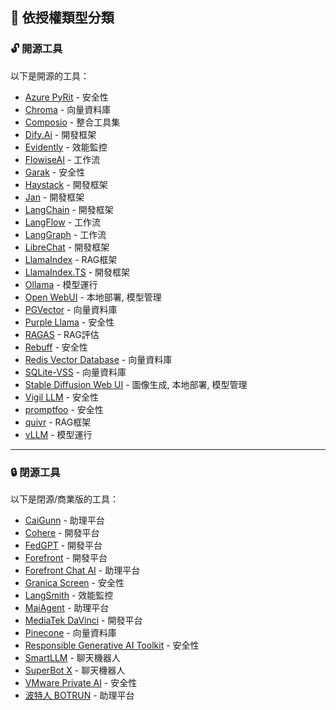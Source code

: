 ## 📜 依授權類型分類

<h3 id="opensource">🔓 開源工具</h3>

以下是開源的工具：

- [Azure PyRit](../../tools/development.md#azure-pyrit) - 安全性
- [Chroma](../../tools/development.md#chroma) - 向量資料庫
- [Composio](../../tools/development.md#composio) - 整合工具集
- [Dify.Ai](../../tools/development.md#dify-ai) - 開發框架
- [Evidently](../../tools/development.md#evidently) - 效能監控
- [FlowiseAI](../../tools/development.md#flowiseai) - 工作流
- [Garak](../../tools/development.md#garak) - 安全性
- [Haystack](../../tools/development.md#haystack) - 開發框架
- [Jan](../../tools/development.md#jan) - 開發框架
- [LangChain](../../tools/development.md#langchain) - 開發框架
- [LangFlow](../../tools/development.md#langflow) - 工作流
- [LangGraph](../../tools/development.md#langgraph) - 工作流
- [LibreChat](../../tools/development.md#librechat) - 開發框架
- [LlamaIndex](../../tools/development.md#llamaindex) - RAG框架
- [LlamaIndex.TS](../../tools/development.md#llamaindex-ts) - 開發框架
- [Ollama](../../tools/development.md#ollama) - 模型運行
- [Open WebUI](../../tools/development.md#open-webui) - 本地部署, 模型管理
- [PGVector](../../tools/development.md#pgvector) - 向量資料庫
- [Purple Llama](../../tools/development.md#purple-llama) - 安全性
- [RAGAS](../../tools/development.md#ragas) - RAG評估
- [Rebuff](../../tools/development.md#rebuff) - 安全性
- [Redis Vector Database](../../tools/development.md#redis-vector-database) - 向量資料庫
- [SQLite-VSS](../../tools/development.md#sqlite-vss) - 向量資料庫
- [Stable Diffusion Web UI](../../tools/development.md#stable-diffusion-web-ui) - 圖像生成, 本地部署, 模型管理
- [Vigil LLM](../../tools/development.md#vigil-llm) - 安全性
- [promptfoo](../../tools/development.md#promptfoo) - 安全性
- [quivr](../../tools/development.md#quivr) - RAG框架
- [vLLM](../../tools/development.md#vllm) - 模型運行

---

<h3 id="closedsource">🔒 閉源工具</h3>

以下是閉源/商業版的工具：

- [CaiGunn](../../tools/development.md#caigunn) - 助理平台
- [Cohere](../../tools/development.md#cohere) - 開發平台
- [FedGPT](../../tools/development.md#fedgpt) - 開發平台
- [Forefront](../../tools/development.md#forefront) - 開發平台
- [Forefront Chat AI](../../tools/development.md#forefront-chat-ai) - 助理平台
- [Granica Screen](../../tools/development.md#granica-screen) - 安全性
- [LangSmith](../../tools/development.md#langsmith) - 效能監控
- [MaiAgent](../../tools/development.md#maiagent) - 助理平台
- [MediaTek DaVinci](../../tools/development.md#mediatek-davinci) - 開發平台
- [Pinecone](../../tools/development.md#pinecone) - 向量資料庫
- [Responsible Generative AI Toolkit](../../tools/development.md#responsible-generative-ai-toolkit) - 安全性
- [SmartLLM](../../tools/development.md#smartllm) - 聊天機器人
- [SuperBot X](../../tools/development.md#superbot-x) - 聊天機器人
- [VMware Private AI](../../tools/development.md#vmware-private-ai) - 安全性
- [波特人 BOTRUN](../../tools/development.md#botrun) - 助理平台
